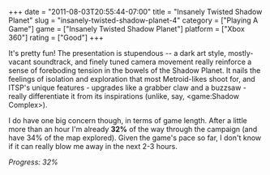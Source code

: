 +++
date = "2011-08-03T20:55:44-07:00"
title = "Insanely Twisted Shadow Planet"
slug = "insanely-twisted-shadow-planet-4"
category = ["Playing A Game"]
game = ["Insanely Twisted Shadow Planet"]
platform = ["Xbox 360"]
rating = ["Good"]
+++

It's pretty fun!  The presentation is stupendous -- a dark art style, mostly-vacant soundtrack, and finely tuned camera movement really reinforce a sense of foreboding tension in the bowels of the Shadow Planet.  It nails the feelings of isolation and exploration that most Metroid-likes shoot for, and ITSP's unique features - upgrades like a grabber claw and a buzzsaw - really differentiate it from its inspirations (unlike, say, <game:Shadow Complex>).

I do have one big concern though, in terms of game length.  After a little more than an hour I'm already <b>32%</b> of the way through the campaign (and have 34% of the map explored).  Given the game's pace so far, I don't know if it can really blow me away in the next 2-3 hours.

<i>Progress: 32%</i>